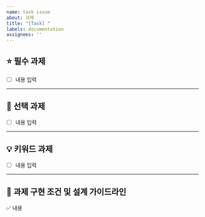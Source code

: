 ```yaml
---
name: task issue
about: 과제
title: "[Task] "
labels: documentation
assignees: ''
---
```

## ⭐️ 필수 과제
- [ ] 내용 입력
---
## 🥇 선택 과제
- [ ] 내용 입력
---
## 💡 키워드 과제
- [ ] 내용 입력
---
## 🧾 과제 구현 조건 및 설계 가이드라인
✅ 내용